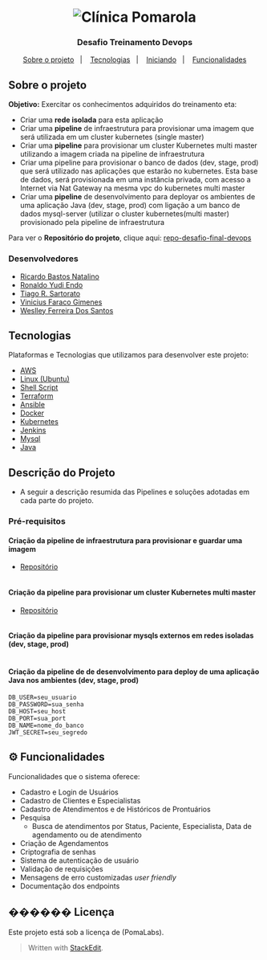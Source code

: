 <h1 align="center">
<img src="https://i.imgur.com/nwfkVsb.png" title="Clínica Pomarola" />
</h1>

<h3 align="center">
  Desafio Treinamento Devops
</h3>

<p align="center">
  <a href="#sobre o projeto">Sobre o projeto</a>&nbsp;&nbsp;&nbsp;|&nbsp;&nbsp;&nbsp;
  <a href="#tecnologias">Tecnologias</a>&nbsp;&nbsp;&nbsp;|&nbsp;&nbsp;&nbsp;
  <a href="#iniciando">Iniciando</a>&nbsp;&nbsp;&nbsp;|&nbsp;&nbsp;&nbsp;
  <a href="#funcionalidades">Funcionalidades</a>
</p>

## Sobre o projeto

**Objetivo:** Exercitar os conhecimentos adquiridos do treinamento
eta:
- Criar uma **rede isolada** para esta aplicação
- Criar uma **pipeline** de infraestrutura para provisionar uma imagem que será utilizada em um cluster kubernetes (single master)
- Criar uma **pipeline** para provisionar um cluster Kubernetes multi master utilizando a imagem criada na pipeline de infraestrutura 
- Criar uma pipeline para provisionar o banco de dados (dev, stage, prod) que será utilizado nas aplicações que estarão no kubernetes. Esta base de dados, será provisionada em uma instância privada, com acesso a Internet via Nat Gateway na mesma vpc do kubernetes multi master 
- Criar uma **pipeline** de desenvolvimento para deployar os ambientes de uma aplicação Java (dev, stage, prod) com ligação a um banco de dados mysql-server (utilizar o cluster kubernetes(multi master) provisionado pela pipeline de infraestrutura 

Para ver o **Repositório do projeto**, clique aqui: [repo-desafio-final-devops](https://github.com/weslleyfs/Wes-Desafio-Final-Devops)</br>

###  Desenvolvedores
- [Ricardo Bastos Natalino](https://github.com/)
- [Ronaldo Yudi Endo](https://github.com/ryudik)
- [Tiago R. Sartorato](https://github.com/)
- [Vinicius Faraco Gimenes](https://github.com/)
- [Weslley Ferreira Dos Santos](https://github.com/weslleyfs)

## Tecnologias

Plataformas e Tecnologias que utilizamos para desenvolver este projeto:

- [AWS](https://aws.amazon.com/)
- [Linux (Ubuntu)](https://ubuntu.com/)
- [Shell Script](https://www.gnu.org/software/bash/)
- [Terraform](https://www.terraform.io/)
- [Ansible](https://www.ansible.com/)
- [Docker](https://www.docker.com/)
- [Kubernetes](https://kubernetes.io/)
- [Jenkins](https://www.jenkins.io/)
- [Mysql](https://www.mysql.com//)
- [Java](https://www.java.com/)


## Descrição do Projeto

- A seguir a descrição resumida das Pipelines e soluções adotadas em cada  parte do projeto.

### Pré-requisitos



#### Criação da pipeline de infraestrutura para provisionar e guardar uma imagem
- [Repositório](hhttps://github.com/weslleyfs/Wes-Desafio-Final-DEVOPS/tree/main/Build_AMI_AWS)


```

```

#### Criação da pipeline para provisionar um cluster Kubernetes multi master
- [Repositório](https://github.com/weslleyfs/Wes-Desafio-Final-DEVOPS/tree/main/Build-k8s-mult-master)

```

```

#### Criação da pipeline para provisionar mysqls externos em redes isoladas (dev, stage, prod)

```

```

####  Criação da pipeline de de desenvolvimento para deploy de uma aplicação Java nos ambientes (dev, stage, prod)
```
DB_USER=seu_usuario
DB_PASSWORD=sua_senha
DB_HOST=seu_host
DB_PORT=sua_port
DB_NAME=nome_do_banco
JWT_SECRET=seu_segredo

```

## ⚙️ Funcionalidades
Funcionalidades que o sistema oferece:
- Cadastro e Login de Usuários
- Cadastro de Clientes e Especialistas
- Cadastro de Atendimentos e de Históricos de Prontuários
- Pesquisa
	- Busca de atendimentos por Status, Paciente, Especialista, Data de agendamento ou de atendimento
- Criação de Agendamentos
- Criptografia de senhas
- Sistema de autenticação de usuário
- Validação de requisições
- Mensagens de erro customizadas *user friendly*
- Documentação dos endpoints

## ������ Licença

Este projeto está sob a licença de (PomaLabs).


> Written with [StackEdit](https://stackedit.io/).
